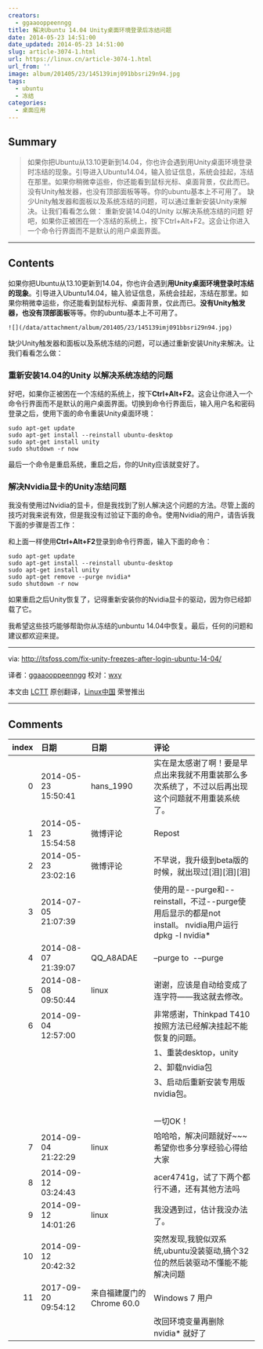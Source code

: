 ```yaml
---
creators:
  - ggaaooppeenngg
title: 解决Ubuntu 14.04 Unity桌面环境登录后冻结问题
date: 2014-05-23 14:51:00
date_updated: 2014-05-23 14:51:00
slug: article-3074-1.html
url: https://linux.cn/article-3074-1.html
url_from: ''
image: album/201405/23/145139imj091bbsri29n94.jpg
tags:
  - ubuntu
  - 冻结
categories:
  - 桌面应用
---
```


## Summary

> 如果你把Ubuntu从13.10更新到14.04，你也许会遇到用Unity桌面环境登录时冻结的现象。引导进入Ubuntu14.04，输入验证信息，系统会挂起，冻结在那里。如果你稍微幸运些，你还能看到鼠标光标、桌面背景，仅此而已。没有Unity触发器，也没有顶部面板等等。你的ubuntu基本上不可用了。  缺少Unity触发器和面板以及系统冻结的问题，可以通过重新安装Unity来解决。让我们看看怎么做： 重新安装14.04的Unity 以解决系统冻结的问题 好吧，如果你正被困在一个冻结的系统上，按下Ctrl+Alt+F2。这会让你进入一个命令行界面而不是默认的用户桌面界面。

***

<!-- more -->

## Contents

如果你把Ubuntu从13.10更新到14.04，你也许会遇到**用Unity桌面环境登录时冻结的现象**。引导进入Ubuntu14.04，输入验证信息，系统会挂起，冻结在那里。如果你稍微幸运些，你还能看到鼠标光标、桌面背景，仅此而已。**没有Unity触发器，也没有顶部面板**等等。你的ubuntu基本上不可用了。

`![](/data/attachment/album/201405/23/145139imj091bbsri29n94.jpg)`

缺少Unity触发器和面板以及系统冻结的问题，可以通过重新安装Unity来解决。让我们看看怎么做：

### 重新安装14.04的Unity 以解决系统冻结的问题

好吧，如果你正被困在一个冻结的系统上，按下**Ctrl+Alt+F2**。这会让你进入一个命令行界面而不是默认的用户桌面界面。切换到命令行界面后，输入用户名和密码登录之后，使用下面的命令重装Unity桌面环境：

```shell
sudo apt-get update
sudo apt-get install --reinstall ubuntu-desktop
sudo apt-get install unity
sudo shutdown -r now
```

最后一个命令是重启系统，重启之后，你的Unity应该就变好了。

### 解决Nvidia显卡的Unity冻结问题

我没有使用过Nvidia的显卡，但是我找到了别人解决这个问题的方法。尽管上面的技巧对我来说有效，但是我没有过验证下面的命令。使用Nvidia的用户，请告诉我下面的步骤是否工作：

和上面一样使用**Ctrl+Alt+F2**登录到命令行界面，输入下面的命令：

```shell
sudo apt-get update
sudo apt-get install --reinstall ubuntu-desktop
sudo apt-get install unity
sudo apt-get remove --purge nvidia*
sudo shutdown -r now
```

如果重启之后Unity恢复了，记得重新安装你的Nvidia显卡的驱动，因为你已经卸载了它。

我希望这些技巧能够帮助你从冻结的unbuntu 14.04中恢复。最后，任何的问题和建议都欢迎来提。

---

via: <http://itsfoss.com/fix-unity-freezes-after-login-ubuntu-14-04/>

译者：[ggaaooppeenngg](https://github.com/ggaaooppeenngg) 校对：[wxy](https://github.com/wxy)

本文由 [LCTT](https://github.com/LCTT/TranslateProject) 原创翻译，[Linux中国](https://linux.cn/) 荣誉推出

***

## Comments

|   index | 日期                | 日期                                      | 评论                                                                                                                                     |
|--------:|:--------------------|:------------------------------------------|:-----------------------------------------------------------------------------------------------------------------------------------------|
|       0 | 2014-05-23 15:50:41 | hans_1990                                 | 实在是太感谢了啊！要是早点出来我就不用重装那么多次系统了，不过以后再出现这个问题就不用重装系统了。                          |
|       1 | 2014-05-23 15:54:58 | 微博评论                                  | Repost                                                                                                                      |
|       2 | 2014-05-23 23:02:16 | 微博评论                                  | 不早说，我升级到beta版的时候，就出现过[泪][泪][泪]                                                                          |
|       3 | 2014-07-05 21:07:39 |                                           | 使用的是--purge和--reinstall，不过--purge使用后显示的都是not install。 nvidia用户运行dpkg -l nvidia*                        |
|       4 | 2014-08-07 21:39:07 | QQ_A8ADAE                                 | –purge to&nbsp;&nbsp;-–purge                                                                                                |
|       5 | 2014-08-08 09:50:44 | linux                                     | 谢谢，应该是自动给变成了连字符——我这就去修改。                                                                              |
|       6 | 2014-09-04 12:57:00 |                                           | 非常感谢，Thinkpad T410按照方法已经解决挂起不能恢复的问题。<br />                                                           |
|         |                     |                                           | 1、重装desktop，unity<br />                                                                                                     |
|         |                     |                                           | 2、卸载nvidia包<br />                                                                                                       |
|         |                     |                                           | 3、启动后重新安装专用版nvidia包。<br />                                                                                                  |
|         |                     |                                           | <br />                                                                                                                  |
|         |                     |                                           | 一切OK！                                                                                                                       |
|       7 | 2014-09-04 21:22:29 | linux                                     | 哈哈哈，解决问题就好~~~希望你也多分享经验心得给大家                                                                         |
|       8 | 2014-09-12 03:24:43 |                                           | acer4741g，试了下两个都行不通，还有其他方法吗                                                                               |
|       9 | 2014-09-12 14:01:26 | linux                                     | 我没遇到过，估计我没办法了。                                                                                                |
|      10 | 2014-09-12 20:42:32 |                                           | 突然发现,我貌似双系统,ubuntu没装驱动,搞个32位的然后装驱动不懂能不能解决问题                                                 |
|      11 | 2017-09-20 09:54:12 | 来自福建厦门的 Chrome 60.0|Windows 7 用户 | 必须赞一个啊，我也是试了好多种方法，最后是删了sudo apt-get remove --purge nvidia*，之前自己配置环境变量导致系统崩溃，<br /> |
|         |                     |                                           | 改回环境变量再删除 nvidia* 就好了                                                                                                       |
